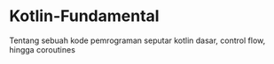 # Kotlin-Fundamental
Tentang sebuah kode pemrograman seputar kotlin dasar, control flow, hingga coroutines
